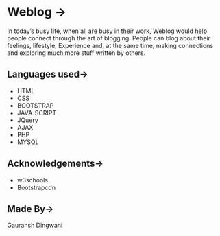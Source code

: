 # Weblog ->
In today’s busy life, when all are busy in their work, Weblog would help people connect through the art of blogging.
People can blog about their feelings, lifestyle,
Experience and, at the same time, making connections and exploring much more stuff written by others. 
## Languages used->
* HTML
* CSS
* BOOTSTRAP
* JAVA-SCRIPT
* JQuery
* AJAX
* PHP
* MYSQL
## Acknowledgements->
* w3schools
* Bootstrapcdn
## Made By->
Gauransh Dingwani
